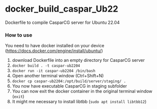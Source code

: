 # docker_build_caspar_Ub22
Dockerfile to compile CasparCG server for Ubuntu 22.04
### How to use
You need to have docker installed on your device (https://docs.docker.com/engine/install/ubuntu/)
1. download Dockerfile into an empty directory for CasparCG server
2. `docker build . -t caspar-ub2204`
3. `docker run -it caspar-ub2204 /bin/bash`
4. Open another terminal window (Ctrl+Shift+N)
5. `docker cp caspar-ub2204:/opt/build/server/staging/ .`
6. You now have executable CasparCG in staging subfolder
7. You can now exit the docker container in the original terminal window (`exit`)
8. It might me necessary to install libtbb (`sudo apt install libtbb12`)
